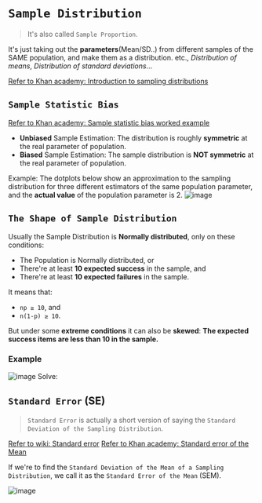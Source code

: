 # `Sample Distribution`
> It's also called `Sample Proportion`.

It's just taking out the **parameters**(Mean/SD..) from different samples of the SAME population, and make them as a distribution. etc., _Distribution of means_,  _Distribution of standard deviations_...

[Refer to Khan academy: Introduction to sampling distributions](https://www.khanacademy.org/math/ap-statistics/sampling-distribution-ap/modal/v/introduction-to-sampling-distributions)

## `Sample Statistic Bias`
[Refer to Khan academy: Sample statistic bias worked example](https://www.khanacademy.org/math/ap-statistics/sampling-distribution-ap/modal/v/sample-statistic-bias-worked-example)

- **Unbiased** Sample Estimation: The distribution is roughly **symmetric** at the real parameter of population.
- **Biased** Sample Estimation: The sample distribution is **NOT symmetric** at the real parameter of population.

Example:
The dotplots below show an approximation to the sampling distribution for three different estimators of the same population parameter, and the **actual value** of the population parameter is 2.
![image](https://user-images.githubusercontent.com/14041622/44905276-2716ff00-ad44-11e8-9b3b-ccac2790159b.png)


## `The Shape of Sample Distribution`

Usually the Sample Distribution is **Normally distributed**, only on these conditions:
- The Population is Normally distributed, or
- There're at least **10 expected success** in the sample, and
- There're at least **10 expected failures** in the sample.

It means that:
- `np ≥ 10`, and
- `n(1-p) ≥ 10`.

But under some **extreme conditions** it can also be **skewed**:
**The expected success items are less than 10 in the sample.**


### Example
![image](https://user-images.githubusercontent.com/14041622/45014688-05728c00-b052-11e8-8bd2-fead283d7b3f.png)
Solve:



## `Standard Error` (SE)
> `Standard Error` is actually a short version of saying the `Standard Deviation of the Sampling Distribution`.

[Refer to wiki: Standard error](https://www.wikiwand.com/en/Standard_error)
[Refer to Khan academy: Standard error of the Mean](https://www.khanacademy.org/math/statistics-probability/sampling-distributions-library/modal/v/standard-error-of-the-mean)


If we're to find the `Standard Deviation of the Mean of a Sampling Distribution`, we call it as the `Standard Error of the Mean` (SEM).

![image](https://user-images.githubusercontent.com/14041622/44970485-83686180-af84-11e8-80c0-c75d9a2a4f81.png)


